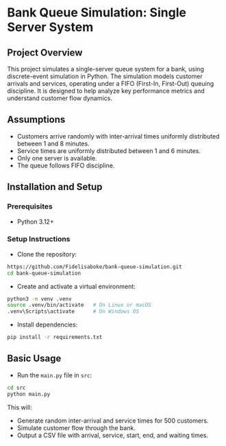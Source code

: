 # Bank Queue Simulation: Single Server System
## Project Overview
This project simulates a single-server queue system for a bank, using discrete-event simulation in 
Python. The simulation models customer arrivals and services, operating under a FIFO 
(First-In, First-Out) queuing discipline. It is designed to help analyze key performance metrics and 
understand customer flow dynamics.

## Assumptions
- Customers arrive randomly with inter-arrival times uniformly distributed between 1 and 8 minutes.
- Service times are uniformly distributed between 1 and 6 minutes.
- Only one server is available.
- The queue follows FIFO discipline.

## Installation and Setup
### Prerequisites
- Python 3.12+

### Setup Instructions
- Clone the repository:
```bash
https://github.com/Fidelisaboke/bank-queue-simulation.git
cd bank-queue-simulation
```

- Create and activate a virtual environment:
```bash
python3 -m venv .venv
source .venv/bin/activate   # On Linux or macOS
.venv\Scripts\activate      # On Windows OS
```

- Install dependencies:
```bash
pip install -r requirements.txt
```

## Basic Usage
- Run the `main.py` file in `src`:
```bash
cd src
python main.py
```
This will:
- Generate random inter-arrival and service times for 500 customers.
- Simulate customer flow through the bank.
- Output a CSV file with arrival, service, start, end, and waiting times.


